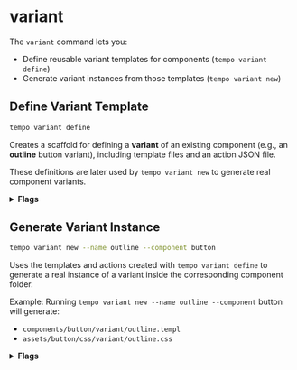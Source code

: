 # variant

The `variant` command lets you:

- Define reusable variant templates for components (`tempo variant define`)
- Generate variant instances from those templates (`tempo variant new`)

## Define Variant Template

```bash
tempo variant define
```

Creates a scaffold for defining a **variant** of an existing component (e.g., an **outline** button variant), including template files and an action JSON file.

These definitions are later used by `tempo variant new` to generate real component variants.

<details>
<summary><strong>Flags</strong></summary>

<dl>
  <dt><code>--force</code></dt>
  <dd>Force overwriting if the variant definition already exists (<em>default: false</em>)</dd>
  <dt><code>--dry-run</code></dt>
  <dd>Preview actions without making changes (<em>default: false</em>)</dd>
</dl>

</details>

## Generate Variant Instance

```bash
tempo variant new --name outline --component button
```

Uses the templates and actions created with `tempo variant define` to generate a real instance of a variant inside the corresponding component folder.

Example: Running `tempo variant new --name outline --component` button will generate:

- `components/button/variant/outline.templ`
- `assets/button/css/variant/outline.css`

<details>
<summary><strong>Flags</strong></summary>

<dl>
  <dt><code>--package</code> (<code>-p</code>) <em>value</em></dt>
  <dd>The Go package name where components will be generated (<em>default: components</em>)</dd>

  <dt><code>--assets</code> (<code>-a</code>) <em>value</em></dt>
  <dd>The directory where asset files (e.g., CSS, JS) will be generated (<em>default: assets</em>)</dd>

  <dt><code>--name</code> (<code>-n</code>) <em>value</em> <strong>(required)</strong></dt>
  <dd>The name of the variant being generated</dd>

  <dt><code>--component</code> (<code>-c</code>) <em>value</em> <strong>(required)</strong></dt>
  <dd>Name of the component or entity to which this variant belongs</dd>

  <dt><code>--force</code></dt>
  <dd>Force overwriting if the variant already exists (<em>default: false</em>)</dd>

  <dt><code>--dry-run</code></dt>
  <dd>Preview actions without making changes (<em>default: false</em>)</dd>
</dl>

</details>
